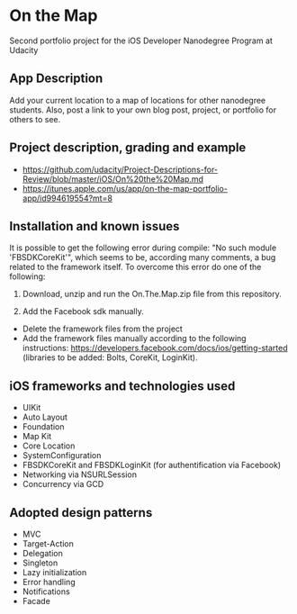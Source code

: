 # On the Map
Second portfolio project for the iOS Developer Nanodegree Program at Udacity

## App Description
Add your current location to a map of locations for other nanodegree students. Also, post a link to your own blog post, project, or portfolio for others to see.

## Project description, grading and example
* https://github.com/udacity/Project-Descriptions-for-Review/blob/master/iOS/On%20the%20Map.md
* https://itunes.apple.com/us/app/on-the-map-portfolio-app/id994619554?mt=8

## Installation and known issues
It is possible to get the following error during compile: "No such module 'FBSDKCoreKit'", which seems to be, according many comments, a bug related to the framework itself. To overcome this error do one of the following:

1) Download, unzip and run the On.The.Map.zip file from this repository.

2) Add the Facebook sdk manually.
* Delete the framework files from the project
* Add the framework files manually according to the following instructions: https://developers.facebook.com/docs/ios/getting-started (libraries to be added: Bolts, CoreKit, LoginKit).

## iOS frameworks and technologies used
* UIKit
* Auto Layout
* Foundation
* Map Kit
* Core Location
* SystemConfiguration
* FBSDKCoreKit and FBSDKLoginKit (for authentification via Facebook)
* Networking via NSURLSession
* Concurrency via GCD


## Adopted design patterns
* MVC
* Target-Action
* Delegation
* Singleton
* Lazy initialization
* Error handling
* Notifications
* Facade

